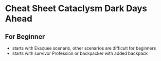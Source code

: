 # Cheat Sheet Cataclysm Dark Days Ahead

## For Beginner

- starts with Evacuee scenario, other scenarios are difficult for beginners
- starts with survivor Profession or backpacker with added backpack
